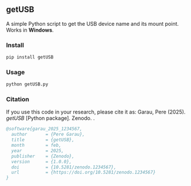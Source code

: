 
## getUSB

A simple Python script to get the USB device name and its mount point. Works in **Windows**.

### Install
```bash
pip install getUSB
```

### Usage
```bash
python getUSB.py
```

### Citation

If you use this code in your research, please cite it as:
Garau, Pere (2025). *getUSB* [Python package]. Zenodo. <doi>.
```bibtex
@software{garau_2025_1234567,
  author       = {Pere Garau},
  title        = {getUSB},
  month        = feb,
  year         = 2025,
  publisher    = {Zenodo},
  version      = {1.0.0},
  doi          = {10.5281/zenodo.1234567},
  url          = {https://doi.org/10.5281/zenodo.1234567}
}
```
